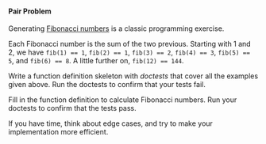 #### Pair Problem

Generating [Fibonacci numbers](http://en.wikipedia.org/wiki/Fibonacci_number) is a classic programming exercise.

Each Fibonacci number is the sum of the two previous. Starting with 1 and 2, we have `fib(1) == 1`, `fib(2) == 1`, `fib(3) == 2`, `fib(4) == 3`, `fib(5) == 5`, and `fib(6) == 8`. A little further on, `fib(12) == 144`.

Write a function definition skeleton with _doctests_ that cover all the examples given above. Run the doctests to confirm that your tests fail.

Fill in the function definition to calculate Fibonacci numbers. Run your doctests to confirm that the tests pass.

If you have time, think about edge cases, and try to make your implementation more efficient.
